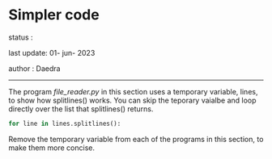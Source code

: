 # Simpler code

status :

last update: 01- jun- 2023

author : Daedra
<hr/>

The program _file_reader.py_ in this section uses a temporary variable, lines,
to show how splitlines() works. You can skip the teporary vaialbe and loop
directly over the list that splitlines() returns.

```python
for line in lines.splitlines():
```

Remove the temporary variable from each of the programs in this section, to make them more concise.
